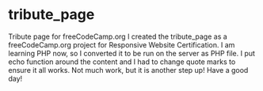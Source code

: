 # tribute_page
Tribute page for freeCodeCamp.org
I created the tribute_page as a freeCodeCamp.org project for Responsive Website Certification.
I am learning PHP now, so I converted it to be run on the server as PHP file. I put echo function around the content and I had to change quote marks to ensure it all works. Not much work, but it is another step up! 
Have a good day!

